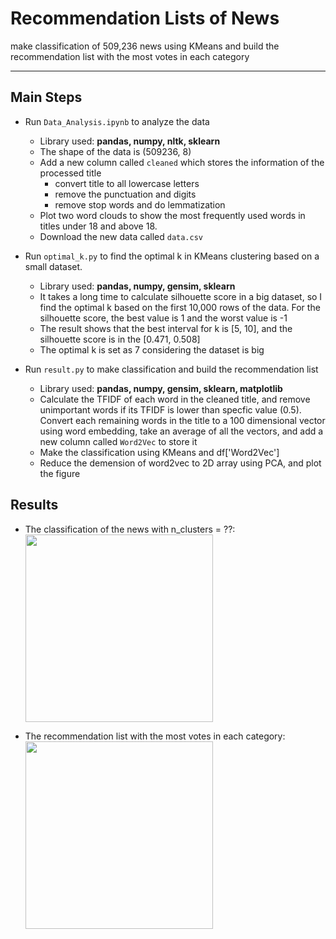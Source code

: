 # Recommendation Lists of News
make classification of 509,236 news using KMeans and build the recommendation list with the most votes in each category




***
## Main Steps 
- Run `Data_Analysis.ipynb` to analyze the data
  * Library used: **pandas, numpy, nltk, sklearn**
  * The shape of the data is (509236, 8)
  * Add a new column called `cleaned` which stores the information of the processed title
     - convert title to all lowercase letters
     - remove the punctuation and digits
     - remove stop words and do lemmatization
  * Plot two word clouds to show the most frequently used words in titles under 18 and above 18.
  * Download the new data called `data.csv`
  
- Run `optimal_k.py` to find the optimal k in KMeans clustering based on a small dataset.  
  * Library used: **pandas, numpy, gensim, sklearn**
  * It takes a long time to calculate silhouette score in a big dataset, so I find the optimal k based on the first 10,000 rows of the data. For the silhouette score, the best value is 1 and the worst value is -1
  * The result shows that the best interval for k is [5, 10], and the silhouette score is in the [0.471, 0.508]
  * The optimal k is set as 7 considering the dataset is big 
  
- Run `result.py` to make classification and build the recommendation list
  * Library used: **pandas, numpy, gensim, sklearn, matplotlib**
  * Calculate the TFIDF of each word in the cleaned title, and remove unimportant words if its TFIDF is lower than specfic value (0.5). Convert each remaining words in the title to a 100 dimensional vector using word embedding, take an average of all the vectors, and add a new column called `Word2Vec` to store it 
  * Make the classification using KMeans and df['Word2Vec']
  * Reduce the demension of word2vec to 2D array using PCA, and plot the figure
   




## Results
- The classification of the news with n_clusters = ??:
  <img src='pic/winner.png' width='300'/>

- The recommendation list with the most votes in each category:
  <img src='pic/draw.png' width='300'/>


